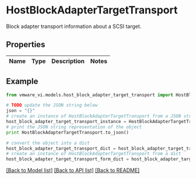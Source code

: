 # HostBlockAdapterTargetTransport

Block adapter transport information about a SCSI target. 

## Properties
Name | Type | Description | Notes
------------ | ------------- | ------------- | -------------

## Example

```python
from vmware_vi.models.host_block_adapter_target_transport import HostBlockAdapterTargetTransport

# TODO update the JSON string below
json = "{}"
# create an instance of HostBlockAdapterTargetTransport from a JSON string
host_block_adapter_target_transport_instance = HostBlockAdapterTargetTransport.from_json(json)
# print the JSON string representation of the object
print HostBlockAdapterTargetTransport.to_json()

# convert the object into a dict
host_block_adapter_target_transport_dict = host_block_adapter_target_transport_instance.to_dict()
# create an instance of HostBlockAdapterTargetTransport from a dict
host_block_adapter_target_transport_form_dict = host_block_adapter_target_transport.from_dict(host_block_adapter_target_transport_dict)
```
[[Back to Model list]](../README.md#documentation-for-models) [[Back to API list]](../README.md#documentation-for-api-endpoints) [[Back to README]](../README.md)


